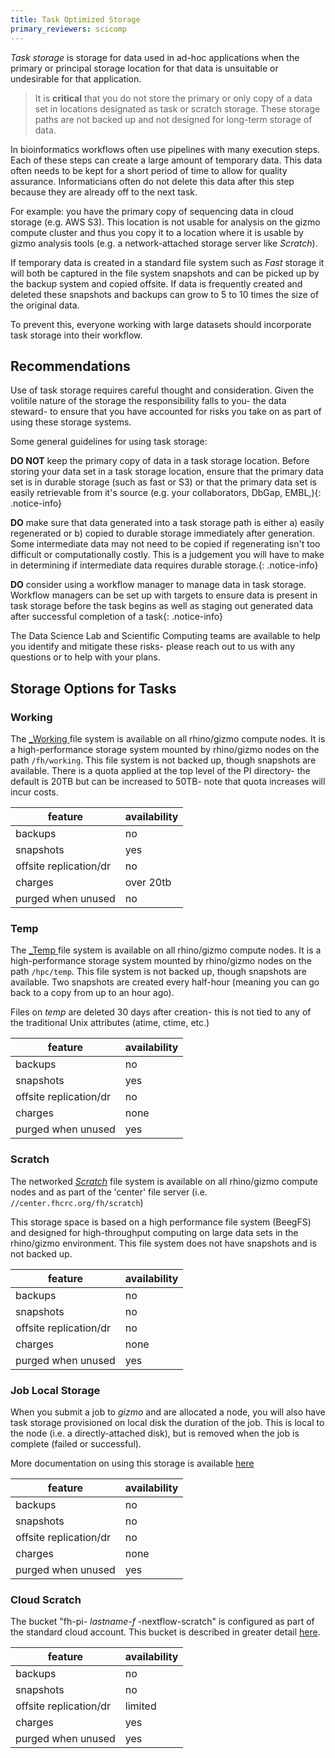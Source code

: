 ```yaml
---
title: Task Optimized Storage
primary_reviewers: scicomp
---
```



_Task storage_ is storage for data used in ad-hoc applications when the primary or principal storage location for that data is unsuitable or undesirable for that application.

> It is **critical** that you do not store the primary or only copy of a data set in locations designated as task or scratch storage.  These storage paths are not backed up and not designed for long-term storage of data.

In bioinformatics workflows often use pipelines with many execution steps. Each of these steps can create a large amount of temporary data. This data often needs to be  kept for a short period of time to allow for quality assurance.  Informaticians often do not delete this data after this step because they are already off to the next task.

For example: you have the primary copy of sequencing data in cloud storage (e.g. AWS S3).  This location is not usable for analysis on the gizmo compute cluster and thus you copy it to a location where it is usable by gizmo analysis tools (e.g. a network-attached storage server like _Scratch_).

If temporary data is created in a standard file system such as _Fast_ storage it will both be captured in the file system snapshots and can be picked up by the backup system and copied offsite.  If data is frequently created and deleted these snapshots and backups can grow to 5 to 10 times the size of the original data.

To prevent this, everyone working with large datasets should incorporate task storage into their workflow.

## Recommendations

Use of task storage requires careful thought and consideration. Given the volitile nature of the storage the responsibility falls to you- the data steward- to ensure that you have accounted for risks you take on as part of using these storage systems.

Some general guidelines for using task storage:

**DO NOT** keep the primary copy of data in a task storage location.  Before storing your data set in a task storage location, ensure that the primary data set is in durable storage (such as fast or S3) or that the primary data set is easily retrievable from it's source (e.g. your collaborators, DbGap, EMBL,){: .notice-info}

**DO** make sure that data generated into a task storage path is either a) easily regenerated or b) copied to durable storage immediately after generation.  Some intermediate data may not need to be copied if regenerating isn't too difficult or computationally costly.  This is a judgement you will have to make in determining if intermediate data requires durable storage.{: .notice-info}

**DO** consider using a workflow manager to manage data in task storage.  Workflow managers can be set up with targets to ensure data is present in task storage before the task begins as well as staging out generated data after successful completion of a task{: .notice-info}

The Data Science Lab and Scientific Computing teams are available to help you identify and mitigate these risks- please reach out to us with any questions or to help with your plans.

## Storage Options for Tasks

### Working

The [_Working ](/scicomputing/store_working) file system is available on all rhino/gizmo compute nodes.  It is a high-performance storage system mounted by rhino/gizmo nodes on the path `/fh/working`.  This file system is not backed up, though snapshots are available.  There is a quota applied at the top level of the PI directory- the default is 20TB but can be increased to 50TB- note that quota increases will incur costs.

| feature                 | availability |
|-------------------------|--------------|
| backups                 | no           |
| snapshots               | yes          |
| offsite replication/dr  | no           |
| charges                 | over 20tb    |
| purged when unused      | no           |

### Temp

The [_Temp ](/scicomputing/store_temp) file system is available on all rhino/gizmo compute nodes.  It is a high-performance storage system mounted by rhino/gizmo nodes on the path `/hpc/temp`.  This file system is not backed up, though snapshots are available.  Two snapshots are created every half-hour (meaning you can go back to a copy from up to an hour ago).

Files on _temp_ are deleted 30 days after creation- this is not tied to any of the traditional Unix attributes (atime, ctime, etc.)

| feature                 | availability |
|-------------------------|--------------|
| backups                 | no           |
| snapshots               | yes          |
| offsite replication/dr  | no           |
| charges                 | none         |
| purged when unused      | yes          |

### Scratch

The networked [_Scratch_](/scicomputing/store_scratch) file system is available on all rhino/gizmo compute nodes and as part of the 'center' file server (i.e. `//center.fhcrc.org/fh/scratch`)

This storage space is based on a high performance file system (BeegFS) and designed for high-throughput computing on large data sets in the rhino/gizmo environment.  This file system does not have snapshots and is not backed up.

| feature | availability |
|---------|--------------|
| backups | no           |
| snapshots | no         |
| offsite replication/dr | no |
| charges | none |
| purged when unused | yes |

### Job Local Storage

When you submit a job to _gizmo_ and are allocated a node, you will also have task storage provisioned on local disk the duration of the job.  This is local to the node (i.e. a directly-attached disk), but is removed when the job is complete (failed or successful).

More documentation on using this storage is available [here](/compdemos/store_job_local)

| feature | availability |
|---------|--------------|
| backups | no           |
| snapshots | no         |
| offsite replication/dr | no |
| charges | none |
| purged when unused | yes |

### Cloud Scratch

The bucket "fh-pi- _lastname-f_ -nextflow-scratch" is configured as part of the standard cloud account.  This bucket is described in greater detail [here](/scicomputing/store_objectstore/#scratch-s3-bucket).

| feature | availability |
|---------|--------------|
| backups | no           |
| snapshots | no         |
| offsite replication/dr | limited |
| charges | yes |
| purged when unused | yes |
